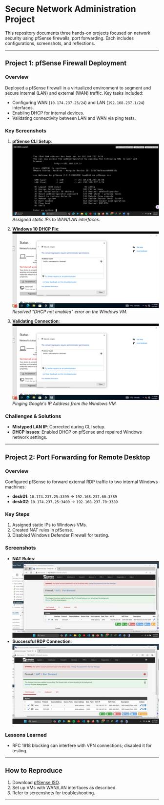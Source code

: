 # Secure Network Administration Project

This repository documents three hands-on projects focused on network security using pfSense firewalls, port forwarding. Each includes configurations, screenshots, and reflections.

---

## **Project 1: pfSense Firewall Deployment**
### **Overview**
Deployed a pfSense firewall in a virtualized environment to segment and secure internal (LAN) and external (WAN) traffic. Key tasks included:
- Configuring WAN (`10.174.237.25/24`) and LAN (`192.168.237.1/24`) interfaces.
- Enabling DHCP for internal devices.
- Validating connectivity between LAN and WAN via ping tests.

### **Key Screenshots**
1. **pfSense CLI Setup**:  
   ![CLI Configuration](screenshots/pfsense-cli.png)
   *Assigned static IPs to WAN/LAN interfaces.*  

2. **Windows 10 DHCP Fix**:  
   ![DHCP Repair](screenshots/dhcp-fix.png)  
   *Resolved "DHCP not enabled" error on the Windows VM.*

3. **Validating Connection**:  
   ![Google Ping](screenshots/dhcp-fix.png)  
   *Pinging Google's IP Address from the Windows VM.*
   
### **Challenges & Solutions**
- **Mistyped LAN IP**: Corrected during CLI setup.  
- **DHCP Issues**: Enabled DHCP on pfSense and repaired Windows network settings.  

---

## **Project 2: Port Forwarding for Remote Desktop**
### **Overview**
Configured pfSense to forward external RDP traffic to two internal Windows machines:
- **desk01**: `10.174.237.25:3399` → `192.168.237.60:3389`  
- **desk02**: `10.174.237.25:3400` → `192.168.237.70:3389`  

### **Key Steps**
1. Assigned static IPs to Windows VMs.  
2. Created NAT rules in pfSense.  
3. Disabled Windows Defender Firewall for testing.  

### **Screenshots**
- **NAT Rules**:  
  ![Port Forwarding Rules](screenshots/nat-rules.png)  
- **Successful RDP Connection**:  
  ![Remote Desktop](screenshots/rdp-success.png)  

### **Lessons Learned**
- RFC 1918 blocking can interfere with VPN connections; disabled it for testing.  

---

## **How to Reproduce**
1. Download [pfSense ISO](https://www.pfsense.org/download/).  
2. Set up VMs with WAN/LAN interfaces as described.  
3. Refer to screenshots for troubleshooting.  

---
